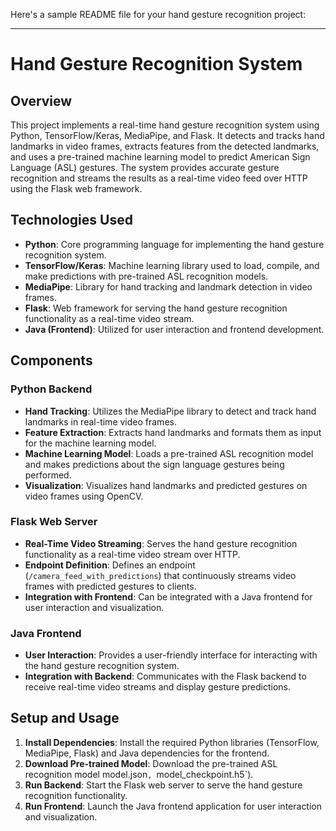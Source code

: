 Here's a sample README file for your hand gesture recognition project:

---

# Hand Gesture Recognition System

## Overview

This project implements a real-time hand gesture recognition system using Python, TensorFlow/Keras, MediaPipe, and Flask. It detects and tracks hand landmarks in video frames, extracts features from the detected landmarks, and uses a pre-trained machine learning model to predict American Sign Language (ASL) gestures. The system provides accurate gesture recognition and streams the results as a real-time video feed over HTTP using the Flask web framework.

## Technologies Used

- **Python**: Core programming language for implementing the hand gesture recognition system.
- **TensorFlow/Keras**: Machine learning library used to load, compile, and make predictions with pre-trained ASL recognition models.
- **MediaPipe**: Library for hand tracking and landmark detection in video frames.
- **Flask**: Web framework for serving the hand gesture recognition functionality as a real-time video stream.
- **Java (Frontend)**: Utilized for user interaction and frontend development.

## Components

### Python Backend
- **Hand Tracking**: Utilizes the MediaPipe library to detect and track hand landmarks in real-time video frames.
- **Feature Extraction**: Extracts hand landmarks and formats them as input for the machine learning model.
- **Machine Learning Model**: Loads a pre-trained ASL recognition model and makes predictions about the sign language gestures being performed.
- **Visualization**: Visualizes hand landmarks and predicted gestures on video frames using OpenCV.

### Flask Web Server
- **Real-Time Video Streaming**: Serves the hand gesture recognition functionality as a real-time video stream over HTTP.
- **Endpoint Definition**: Defines an endpoint (`/camera_feed_with_predictions`) that continuously streams video frames with predicted gestures to clients.
- **Integration with Frontend**: Can be integrated with a Java frontend for user interaction and visualization.

### Java Frontend
- **User Interaction**: Provides a user-friendly interface for interacting with the hand gesture recognition system.
- **Integration with Backend**: Communicates with the Flask backend to receive real-time video streams and display gesture predictions.

## Setup and Usage

1. **Install Dependencies**: Install the required Python libraries (TensorFlow, MediaPipe, Flask) and Java dependencies for the frontend.
2. **Download Pre-trained Model**: Download the pre-trained ASL recognition model model.json`, `model_checkpoint.h5`).
3. **Run Backend**: Start the Flask web server to serve the hand gesture recognition functionality.
4. **Run Frontend**: Launch the Java frontend application for user interaction and visualization.

  
